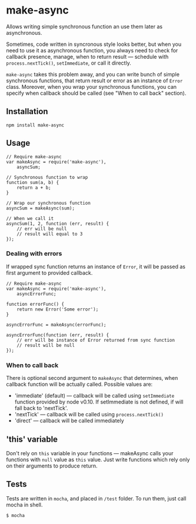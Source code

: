 make-async
==========

Allows writing simple synchronous function an use them later as asynchronous.

Sometimes, code written in syncronous style looks better, but when you need to use it as asynchronous function, you always need to check for callback presence, manage, when to return result — schedule with `process.nextTick()`, `setImmediate`, or call it directly.

`make-async` takes this problem away, and you can write bunch of simple synchronous functions, that return result or error as an instance of `Error` class. Moreover, when you wrap your synchronous functions, you can specify when callback should be called (see "When to call back" section).

## Installation

    npm install make-async
    
## Usage

    // Require make-async
    var makeAsync = require('make-async'),
        asyncSum;
    
    // Synchronous function to wrap
    function sum(a, b) {
        return a + b;
    }
    
    // Wrap our synchronous function
    asyncSum = makeAsync(sum);
    
    // When we call it
    asyncSum(1, 2, function (err, result) {
        // err will be null
        // result will equal to 3
    });

### Dealing with errors
If wrapped sync function returns an instance of `Error`, it will be passed as first argument to provided callback.

    // Require make-async
    var makeAsync = require('make-async'),
        asyncErrorFunc;
        
    function errorFunc() {
        return new Error('Some error');
    }
    
    asyncErrorFunc = makeAsync(errorFunc);
    
    asyncErrorFunc(function (err, result) {
        // err will be instance of Error returned from sync function
        // result will be null
    });

### When to call back

There is optional second argument to `makeAsync` that determines, when callback function will be actually called. Possible values are:

* 'immediate' (default) — callback will be called using `setImmediate` function provided by node v0.10. If setImmediate is not defined, if will fall back to 'nextTick'.
* 'nextTick' — callback will be called using `process.nextTick()`
* 'direct' — callback will be called immediately

## 'this' variable

Don't rely on `this` variable in your functions — makeAsync calls your functions with `null` value as `this` value. Just write functions which rely only on their arguments to produce return.

## Tests

Tests are written in `mocha`, and placed in `/test` folder. To run them, just call mocha in shell.

    $ mocha

